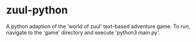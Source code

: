 # zuul-python
A python adaption of the 'world of zuul' text-based adventure game.
To run, navigate to the 'game' directory and execute 'python3 main.py'.  
